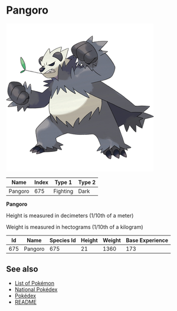 # Pangoro


![Pangoro](images/675.png)

| **Name** | **Index** | **Type 1** | **Type 2** |
|----|----|----|----|
| Pangoro | 675 | Fighting | Dark  |

**Pangoro** 


Height is measured in decimeters (1/10th of a meter)

Weight is measured in hectograms (1/10th of a kilogram)

| **Id** | **Name** | **Species Id** | **Height** | **Weight** | **Base Experience** |
|--------|----------|----------------|------------|------------|---------------------|
| 675 | Pangoro | 675 | 21 | 1360 | 173 |


## See also

- [List of Pokémon](../pokemon.md)
- [National Pokédex](../national_pokedex.md)
- [Pokédex](../pokedex.md)
- [README](../README.md)

